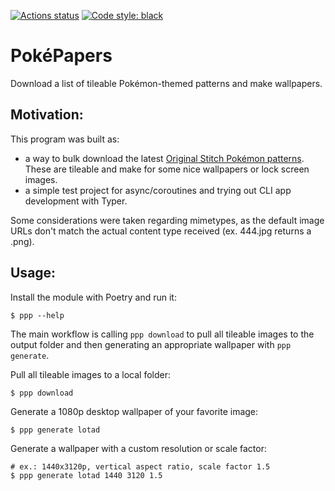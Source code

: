 <p align="left">
<a href="https://github.com/jjtrigueiros/async_get_images/actions"><img alt="Actions status" src="https://github.com/jjtrigueiros/async_get_images/actions/workflows/python-app.yml/badge.svg"></a>
<a href="https://github.com/psf/black"><img alt="Code style: black" src="https://img.shields.io/badge/code%20style-black-000000.svg"></a>
</p>

# PokéPapers
Download a list of tileable Pokémon-themed patterns and make wallpapers.

## Motivation: 
This program was built as:
- a way to bulk download the latest [Original Stitch Pokémon patterns](https://originalstitch.com/pokemon). These are tileable and make for some nice wallpapers or lock screen images.
- a simple test project for async/coroutines and trying out CLI app development with Typer.

Some considerations were taken regarding mimetypes, as the default image URLs don't match the actual content type received (ex. 444.jpg returns a .png).


## Usage:
Install the module with Poetry and run it:
```shell
$ ppp --help
```

The main workflow is calling `ppp download` to pull all tileable images to the output folder and then generating an appropriate wallpaper with `ppp generate`.

Pull all tileable images to a local folder:
```shell
$ ppp download
```

Generate a 1080p desktop wallpaper of your favorite image:
```shell
$ ppp generate lotad
```

Generate a wallpaper with a custom resolution or scale factor:
```shell
# ex.: 1440x3120p, vertical aspect ratio, scale factor 1.5
$ ppp generate lotad 1440 3120 1.5
```